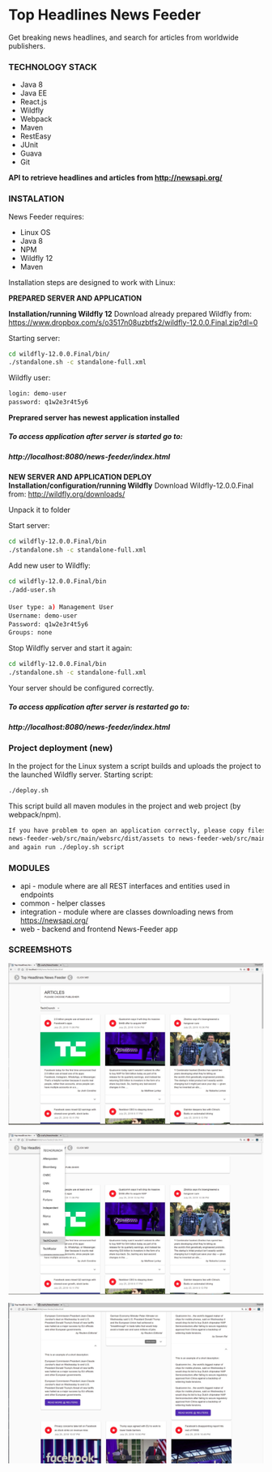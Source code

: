 # Top Headlines News Feeder
Get breaking news headlines, and search for articles from worldwide publishers.

### TECHNOLOGY STACK
- Java 8
- Java EE
- React.js
- Wildfly
- Webpack
- Maven
- RestEasy
- JUnit
- Guava
- Git

**API to retrieve headlines and articles from http://newsapi.org/**

### INSTALATION

News Feeder requires:
- Linux OS
- Java 8
- NPM
- Wildfly 12
- Maven

Installation steps are designed to work with Linux:

**PREPARED SERVER AND APPLICATION**

**Installation/running Wildfly 12**
Download already prepared Wildfly from:
https://www.dropbox.com/s/o3517n08uzbtfs2/wildfly-12.0.0.Final.zip?dl=0

Starting server:
```sh
cd wildfly-12.0.0.Final/bin/
./standalone.sh -c standalone-full.xml
```
Wildfly user:
```sh
login: demo-user
password: q1w2e3r4t5y6
```

**Preprared server has newest application installed**

##### To access application after server is started go to:
##### http://localhost:8080/news-feeder/index.html

**NEW SERVER AND APPLICATION DEPLOY**
**Installation/configuration/running Wildfly**
Download Wildfly-12.0.0.Final from:
http://wildfly.org/downloads/

Unpack it to folder

Start server:
```sh
cd wildfly-12.0.0.Final/bin
./standalone.sh -c standalone-full.xml
```

Add new user to Wildfly:
```sh
cd wildfly-12.0.0.Final/bin
./add-user.sh

User type: a) Management User
Username: demo-user
Password: q1w2e3r4t5y6
Groups: none
```

Stop Wildfly server and start it again:
```sh
cd wildfly-12.0.0.Final/bin
./standalone.sh -c standalone-full.xml
```

Your server should be configured correctly.

##### To access application after server is restarted go to:
##### http://localhost:8080/news-feeder/index.html

### Project deployment (new)
In the project for the Linux system a script builds and uploads the project to the launched Wildfly server.
Starting script:
```sh
./deploy.sh 
```
This script build all maven modules in the project and web project (by webpack/npm).
```sh
If you have problem to open an application correctly, please copy files from 
news-feeder-web/src/main/websrc/dist/assets to news-feeder-web/src/main/webapp/assets
and again run ./deploy.sh script
```

### MODULES
- api - module where are all REST interfaces and entities used in endpoints
- common - helper classes
- integration - module where are classes downloading news from https://newsapi.org/
- web - backend and frontend News-Feeder app

### SCREEMSHOTS
![Screen_1](resources/screen_1.jpg)


![Screen_2](resources/screen_2.jpg)


![Screen_3](resources/screen_3.jpg)





